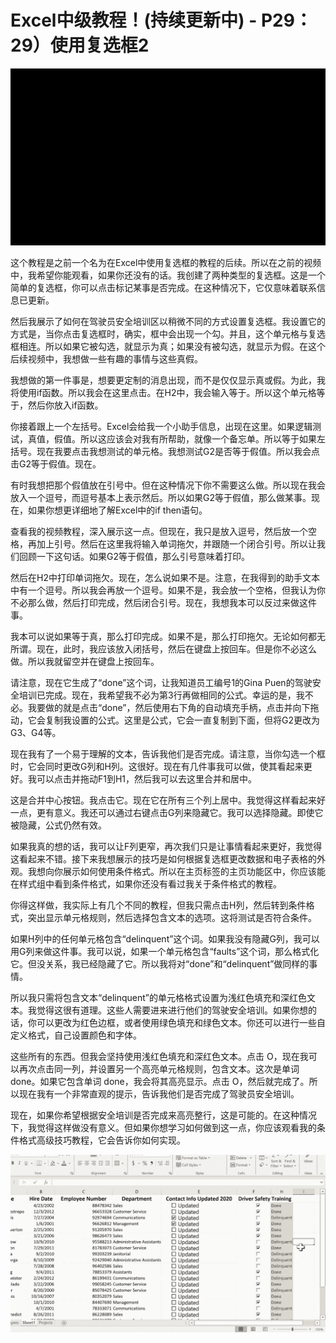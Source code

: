 # Excel中级教程！(持续更新中) - P29：29）使用复选框2 

![](img/49542df26869d3fdf5ed234f9bec424a_0.png)

这个教程是之前一个名为在Excel中使用复选框的教程的后续。所以在之前的视频中，我希望你能观看，如果你还没有的话。我创建了两种类型的复选框。这是一个简单的复选框，你可以点击标记某事是否完成。在这种情况下，它仅意味着联系信息已更新。

然后我展示了如何在驾驶员安全培训区以稍微不同的方式设置复选框。我设置它的方式是，当你点击复选框时，确实，框中会出现一个勾。并且，这个单元格与复选框相连。所以如果它被勾选，就显示为真；如果没有被勾选，就显示为假。在这个后续视频中，我想做一些有趣的事情与这些真假。

我想做的第一件事是，想要更定制的消息出现，而不是仅仅显示真或假。为此，我将使用if函数。所以我会在这里点击。在H2中，我会输入等于。所以这个单元格等于，然后你放入if函数。

你接着跟上一个左括号。Excel会给我一个小助手信息，出现在这里。如果逻辑测试，真值，假值。所以这应该会对我有所帮助，就像一个备忘单。所以等于如果左括号。现在我要点击我想测试的单元格。我想测试G2是否等于假值。所以我会点击G2等于假值。现在。

有时我想把那个假值放在引号中。但在这种情况下你不需要这么做。所以现在我会放入一个逗号，而逗号基本上表示然后。所以如果G2等于假值，那么做某事。现在，如果你想更详细地了解Excel中的if then语句。

查看我的视频教程，深入展示这一点。但现在，我只是放入逗号，然后放一个空格，再加上引号。然后在这里我将输入单词拖欠，并跟随一个闭合引号。所以让我们回顾一下这句话。如果G2等于假值，那么引号意味着打印。

然后在H2中打印单词拖欠。现在，怎么说如果不是。注意，在我得到的助手文本中有一个逗号。所以我会再放一个逗号。如果不是，我会放一个空格，但我认为你不必那么做，然后打印完成，然后闭合引号。现在，我想我本可以反过来做这件事。

我本可以说如果等于真，那么打印完成。如果不是，那么打印拖欠。无论如何都无所谓。现在，此时，我应该放入闭括号，然后在键盘上按回车。但是你不必这么做。所以我就留空并在键盘上按回车。

请注意，现在它生成了“done”这个词，让我知道员工编号1的Gina Puen的驾驶安全培训已完成。现在，我希望我不必为第3行再做相同的公式。幸运的是，我不必。我要做的就是点击“done”，然后使用右下角的自动填充手柄，点击并向下拖动，它会复制我设置的公式。这里是公式，它会一直复制到下面，但将G2更改为G3、G4等。

现在我有了一个易于理解的文本，告诉我他们是否完成。请注意，当你勾选一个框时，它会同时更改G列和H列。这很好。现在有几件事我可以做，使其看起来更好。我可以点击并拖动F1到H1，然后我可以去这里合并和居中。

这是合并中心按钮。我点击它。现在它在所有三个列上居中。我觉得这样看起来好一点，更有意义。我还可以通过右键点击G列来隐藏它。我可以选择隐藏。即使它被隐藏，公式仍然有效。

如果我真的想的话，我可以让F列更窄，再次我们只是让事情看起来更好，我觉得这看起来不错。接下来我想展示的技巧是如何根据复选框更改数据和电子表格的外观。我想向你展示如何使用条件格式。所以在主页标签的主页功能区中，你应该能在样式组中看到条件格式，如果你还没有看过我关于条件格式的教程。

你得这样做，我实际上有几个不同的教程，但我只需点击H列，然后转到条件格式，突出显示单元格规则，然后选择包含文本的选项。这将测试是否符合条件。

如果H列中的任何单元格包含“delinquent”这个词。如果我没有隐藏G列，我可以用G列来做这件事。我可以说，如果一个单元格包含“faults”这个词，那么格式化它。但没关系，我已经隐藏了它。所以我将对“done”和“delinquent”做同样的事情。

所以我只需将包含文本“delinquent”的单元格格式设置为浅红色填充和深红色文本。我觉得这很有道理。这些人需要进来进行他们的驾驶安全培训。如果你想的话，你可以更改为红色边框，或者使用绿色填充和绿色文本。你还可以进行一些自定义格式，自己设置颜色和字体。

这些所有的东西。但我会坚持使用浅红色填充和深红色文本。点击 O，现在我可以再次点击同一列，并设置另一个高亮单元格规则，包含文本。这次是单词 done。如果它包含单词 done，我会将其高亮显示。点击 O，然后就完成了。所以现在我有一个非常直观的提示，告诉我他们是否完成了驾驶员安全培训。

现在，如果你希望根据安全培训是否完成来高亮整行，这是可能的。在这种情况下，我觉得这样做没有意义。但如果你想学习如何做到这一点，你应该观看我的条件格式高级技巧教程，它会告诉你如何实现。

![](img/49542df26869d3fdf5ed234f9bec424a_2.png)
